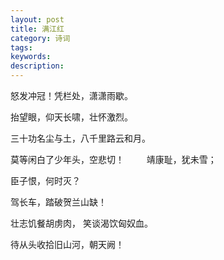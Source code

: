 ```yaml
---
layout: post
title: 满江红
category: 诗词
tags: 
keywords: 
description: 
---
```



怒发冲冠！凭栏处，潇潇雨歇。

抬望眼，仰天长啸，壮怀激烈。

三十功名尘与土，八千里路云和月。

莫等闲白了少年头，空悲切！ 
　　
靖康耻，犹未雪；

臣子恨，何时灭？

驾长车，踏破贺兰山缺！

壮志饥餐胡虏肉， 笑谈渴饮匈奴血。 

待从头收拾旧山河，朝天阙！

